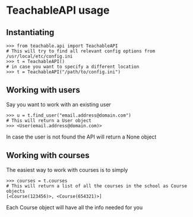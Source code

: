# TeachableAPI usage

## Instantiating

    >>> from teachable.api import TeachableAPI
    # This will try to find all relevant config options from /usr/local/etc/config.ini
    >>> t = TeachableAPI()
    # in case you want to specify a different location
    >>> t = TeachableAPI("/path/to/config.ini")

## Working with users

Say you want to work with an existing user 

    >>> u = t.find_user("email.address@domain.com")
    # This will return a User object
    >>> <User(email.address@domain.com)>

In case the user is not found the API will return a None object

## Working with courses

The easiest way to work with courses is to simply

    >>> courses = t.courses
    # This will return a list of all the courses in the school as Course objects
    [<Course(123456)>, <Course(654321)>]

Each Course object will have all the info needed for you


    